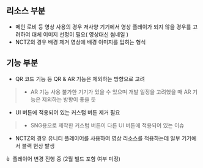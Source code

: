 ## 리소스 부분
- 메인 로비 등 영상 사용의 경우 저사양 기기에서 영상 플레이가 되지 않을 경우를 고려하여 대체 이미지 선정이 필요( 영상대신 썸네일 )
- NCTZ의 경우 배경 제거 영상에 배경 이미지를 입히는 형식


## 기능 부분
- QR 코드 기능 등 QR & AR 기능은 제외하는 방향으로 고려
> 	- AR 기능 사용 불가한 기기가 있을 수 있으며 개발 일정을 고려했을 때 AR 기능은 제외하는 방향이 좋을 듯
- UI 버튼에 적용되어 있는 커스텀 버튼 제거 필요
> 	- SNG용으로 제작한 커스텀 버튼이 다른 UI 버튼에 적용되어 있는 이슈

- NCTZ의 경우 유니티 플레이어를 사용하여 영상 리소스를 적용하는데 일부 기기에서 블랙 현상 발생

è  플레이어 변경 진행 중 (2월 빌드 포함 여부 미정)
